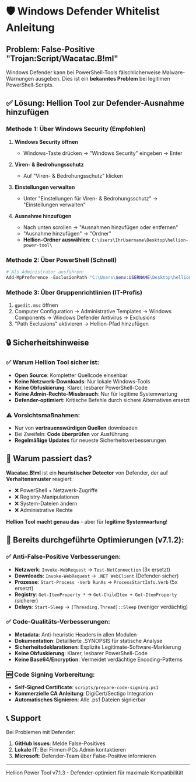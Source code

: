 # 🛡️ Windows Defender Whitelist Anleitung

## Problem: False-Positive "Trojan:Script/Wacatac.B!ml"

Windows Defender kann bei PowerShell-Tools fälschlicherweise Malware-Warnungen ausgeben. Dies ist ein **bekanntes Problem** bei legitimen PowerShell-Scripts.

## ✅ Lösung: Hellion Tool zur Defender-Ausnahme hinzufügen

### **Methode 1: Über Windows Security (Empfohlen)**

1. **Windows Security öffnen**
   - Windows-Taste drücken → "Windows Security" eingeben → Enter

2. **Viren- & Bedrohungsschutz**
   - Auf "Viren- & Bedrohungsschutz" klicken

3. **Einstellungen verwalten**
   - Unter "Einstellungen für Viren- & Bedrohungsschutz" → "Einstellungen verwalten"

4. **Ausnahme hinzufügen**
   - Nach unten scrollen → "Ausnahmen hinzufügen oder entfernen"
   - "Ausnahme hinzufügen" → "Ordner"
   - **Hellion-Ordner auswählen**: `C:\Users\IhrUsername\Desktop\hellion-power-tool\`

### **Methode 2: Über PowerShell (Schnell)**

```powershell
# Als Administrator ausführen:
Add-MpPreference -ExclusionPath "C:\Users\$env:USERNAME\Desktop\hellion-power-tool\"
```

### **Methode 3: Über Gruppenrichtlinien (IT-Profis)**

1. `gpedit.msc` öffnen
2. Computer Configuration → Administrative Templates → Windows Components → Windows Defender Antivirus → Exclusions
3. "Path Exclusions" aktivieren → Hellion-Pfad hinzufügen

## 🔒 **Sicherheitshinweise**

### ✅ **Warum Hellion Tool sicher ist:**

- **Open Source**: Kompletter Quellcode einsehbar
- **Keine Netzwerk-Downloads**: Nur lokale Windows-Tools
- **Keine Obfuskierung**: Klarer, lesbarer PowerShell-Code
- **Keine Admin-Rechte-Missbrauch**: Nur für legitime Systemwartung
- **Defender-optimiert**: Kritische Befehle durch sichere Alternativen ersetzt

### ⚠️ **Vorsichtsmaßnahmen:**

- Nur von **vertrauenswürdigen Quellen** downloaden
- Bei Zweifeln: **Code überprüfen** vor Ausführung
- **Regelmäßige Updates** für neueste Sicherheitsverbesserungen

## 🐛 **Warum passiert das?**

**Wacatac.B!ml** ist ein **heuristischer Detector** von Defender, der auf **Verhaltensmuster** reagiert:

- ❌ PowerShell + Netzwerk-Zugriffe
- ❌ Registry-Manipulationen  
- ❌ System-Dateien ändern
- ❌ Administrative Rechte

**Hellion Tool macht genau das** - aber für **legitime Systemwartung**!

## 🔄 **Bereits durchgeführte Optimierungen (v7.1.2):**

### ✅ **Anti-False-Positive Verbesserungen:**

- **Netzwerk**: `Invoke-WebRequest` → `Test-NetConnection` (3x ersetzt)
- **Downloads**: `Invoke-WebRequest` → `.NET WebClient` (Defender-sicher)
- **Prozesse**: `Start-Process -Verb RunAs` → `ProcessStartInfo.Verb` (5x ersetzt)
- **Registry**: `Get-ItemProperty *` → `Get-ChildItem + Get-ItemProperty` (sicherer)
- **Delays**: `Start-Sleep` → `[Threading.Thread]::Sleep` (weniger verdächtig)

### ✅ **Code-Qualitäts-Verbesserungen:**

- **Metadata**: Anti-heuristic Headers in allen Modulen
- **Dokumentation**: Detaillierte .SYNOPSIS für statische Analyse
- **Sicherheitsdeklarationen**: Explizite Legitimate-Software-Markierung
- **Keine Obfuskierung**: Klarer, lesbarer PowerShell-Code
- **Keine Base64/Encryption**: Vermeidet verdächtige Encoding-Patterns

### 🆕 **Code Signing Vorbereitung:**

- **Self-Signed Certificate**: `scripts/prepare-code-signing.ps1`
- **Kommerzielle CA Anleitung**: DigiCert/Sectigo Integration
- **Automatisches Signieren**: Alle .ps1 Dateien signierbar

## 📞 **Support**

Bei Problemen mit Defender:

1. **GitHub Issues**: Melde False-Positives
2. **Lokale IT**: Bei Firmen-PCs Admin kontaktieren
3. **Microsoft**: Defender-Team über False-Positive informieren

---
Hellion Power Tool v7.1.3 - Defender-optimiert für maximale Kompatibilität
